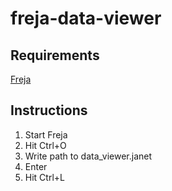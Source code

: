 # freja-data-viewer

## Requirements

[Freja](https://github.com/Saikyun/freja)

## Instructions

1. Start Freja
2. Hit Ctrl+O
3. Write path to data_viewer.janet
4. Enter
5. Hit Ctrl+L
